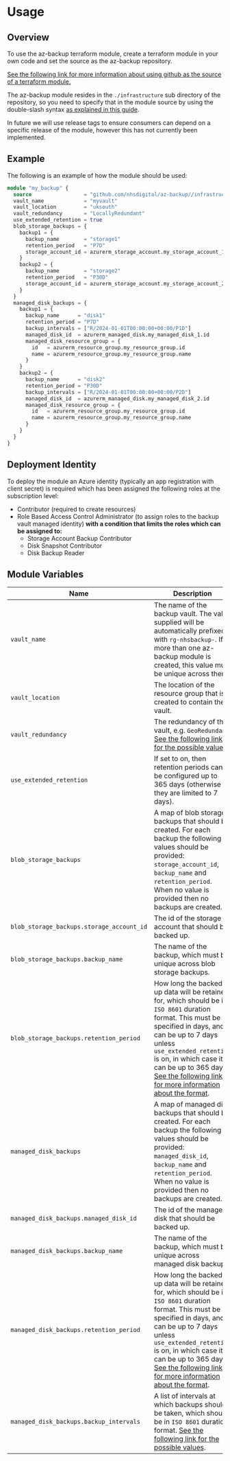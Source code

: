# Usage

## Overview

To use the az-backup terraform module, create a terraform module in your own code and set the source as the az-backup repository.

[See the following link for more information about using github as the source of a terraform module.](https://developer.hashicorp.com/terraform/language/modules/sources#github)

The az-backup module resides in the `./infrastructure` sub directory of the repository, so you need to specify that in the module source by using the double-slash syntax [as explained in this guide](https://developer.hashicorp.com/terraform/language/modules/sources#modules-in-package-sub-directories).

In future we will use release tags to ensure consumers can depend on a specific release of the module, however this has not currently been implemented.

## Example

The following is an example of how the module should be used:

```terraform
module "my_backup" {
  source                 = "github.com/nhsdigital/az-backup//infrastructure"
  vault_name             = "myvault"
  vault_location         = "uksouth"
  vault_redundancy       = "LocallyRedundant"
  use_extended_retention = true
  blob_storage_backups = {
    backup1 = {
      backup_name        = "storage1"
      retention_period   = "P7D"
      storage_account_id = azurerm_storage_account.my_storage_account_1.id
    }
    backup2 = {
      backup_name        = "storage2"
      retention_period   = "P30D"
      storage_account_id = azurerm_storage_account.my_storage_account_2.id
    }
  }
  managed_disk_backups = {
    backup1 = {
      backup_name      = "disk1"
      retention_period = "P7D"
      backup_intervals = ["R/2024-01-01T00:00:00+00:00/P1D"]
      managed_disk_id  = azurerm_managed_disk.my_managed_disk_1.id
      managed_disk_resource_group = {
        id   = azurerm_resource_group.my_resource_group.id
        name = azurerm_resource_group.my_resource_group.name
      }
    }
    backup2 = {
      backup_name      = "disk2"
      retention_period = "P30D"
      backup_intervals = ["R/2024-01-01T00:00:00+00:00/P2D"]
      managed_disk_id  = azurerm_managed_disk.my_managed_disk_2.id
      managed_disk_resource_group = {
        id   = azurerm_resource_group.my_resource_group.id
        name = azurerm_resource_group.my_resource_group.name
      }
    }
  }
}
```

## Deployment Identity

To deploy the module an Azure identity (typically an app registration with client secret) is required which has been assigned the following roles at the subscription level:

* Contributor (required to create resources)
* Role Based Access Control Administrator (to assign roles to the backup vault managed identity) **with a condition that limits the roles which can be assigned to:**
    * Storage Account Backup Contributor
    * Disk Snapshot Contributor
    * Disk Backup Reader

## Module Variables

| Name | Description | Mandatory | Default |
|------|-------------|-----------|---------|
| `vault_name` | The name of the backup vault. The value supplied will be automatically prefixed with `rg-nhsbackup-`. If more than one az-backup module is created, this value must be unique across them. | Yes | n/a |
| `vault_location` | The location of the resource group that is created to contain the vault. | No | `uksouth` |
| `vault_redundancy` | The redundancy of the vault, e.g. `GeoRedundant`. [See the following link for the possible values](https://registry.terraform.io/providers/hashicorp/azurerm/latest/docs/resources/data_protection_backup_vault#redundancy) | No | `LocallyRedundant` |
| `use_extended_retention` | If set to on, then retention periods can be configured up to 365 days (otherwise they are limited to 7 days). | No | `false` |
| `blob_storage_backups` | A map of blob storage backups that should be created. For each backup the following values should be provided: `storage_account_id`, `backup_name` and `retention_period`. When no value is provided then no backups are created. | No | n/a |
| `blob_storage_backups.storage_account_id` | The id of the storage account that should be backed up. | Yes | n/a |
| `blob_storage_backups.backup_name` | The name of the backup, which must be unique across blob storage backups. | Yes | n/a |
| `blob_storage_backups.retention_period` | How long the backed up data will be retained for, which should be in `ISO 8601` duration format. This must be specified in days, and can be up to 7 days unless `use_extended_retention` is on, in which case it can be up to 365 days. [See the following link for more information about the format](https://en.wikipedia.org/wiki/ISO_8601#Durations). | Yes | n/a |
| `managed_disk_backups` | A map of managed disk backups that should be created. For each backup the following values should be provided: `managed_disk_id`, `backup_name` and `retention_period`. When no value is provided then no backups are created. | No | n/a |
| `managed_disk_backups.managed_disk_id` | The id of the managed disk that should be backed up. | Yes | n/a |
| `managed_disk_backups.backup_name` | The name of the backup, which must be unique across managed disk backups. | Yes | n/a |
| `managed_disk_backups.retention_period` | How long the backed up data will be retained for, which should be in `ISO 8601` duration format. This must be specified in days, and can be up to 7 days unless `use_extended_retention` is on, in which case it can be up to 365 days. [See the following link for more information about the format](https://en.wikipedia.org/wiki/ISO_8601#Durations). | Yes | n/a |
| `managed_disk_backups.backup_intervals` | A list of intervals at which backups should be taken, which should be in `ISO 8601` duration format. [See the following link for the possible values](https://en.wikipedia.org/wiki/ISO_8601#Time_intervals). | Yes | n/a |
